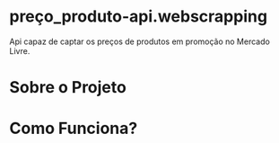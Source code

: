 # preço_produto-api.webscrapping
Api capaz de captar os preços de produtos em promoção no Mercado Livre.

# Sobre o Projeto

# Como Funciona?

